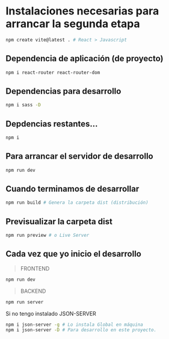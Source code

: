 # Instalaciones necesarias para arrancar la segunda etapa

```sh
npm create vite@latest . # React > Javascript
```

## Dependencia de aplicación (de proyecto)

```sh
npm i react-router react-router-dom
```

## Dependencias para desarrollo

```sh
npm i sass -D
```

## Depdencias restantes...

```sh
npm i
```

## Para arrancar el servidor de desarrollo

```sh
npm run dev 
```

## Cuando terminamos de desarrollar

```sh
npm run build # Genera la carpeta dist (distribución)
```

## Previsualizar la carpeta dist

```sh
npm run preview # o Live Server
```

## Cada vez que yo inicio el desarrollo

> FRONTEND

```sh
npm run dev
```

> BACKEND

```sh
npm run server
```

Si no tengo instalado JSON-SERVER

```sh
npm i json-server -g # Lo instala Global en máquina
npm i json-server -D # Para desarrollo en este proyecto.
```


